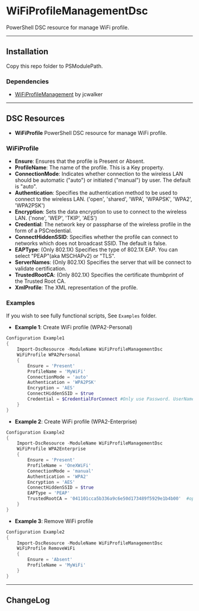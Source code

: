 WiFiProfileManagementDsc
====

PowerShell DSC resource for manage WiFi profile.

----
## Installation
Copy this repo folder to PSModulePath.
<!-- You can install from [PowerShell Gallery](https://www.powershellgallery.com/packages/WiFiProfileManagementDsc/).
```Powershell
Install-Module -Name WiFiProfileManagementDsc
``` -->

### Dependencies
* [WiFiProfileManagement](https://github.com/jcwalker/WiFiProfileManagement) by jcwalker

----
## DSC Resources
* **WiFiProfile** PowerShell DSC resource for manage WiFi profile.

### WiFiProfile
* **Ensure**: Ensures that the profile is Present or Absent.
* **ProfileName**: The name of the profile. This is a Key property.
* **ConnectionMode**: Indicates whether connection to the wireless LAN should be automatic ("auto") or initiated ("manual") by user. The default is "auto".
* **Authentication**: Specifies the authentication method to be used to connect to the wireless LAN. ('open', 'shared', 'WPA', 'WPAPSK', 'WPA2', 'WPA2PSK')
* **Encryption**: Sets the data encryption to use to connect to the wireless LAN. ('none', 'WEP', 'TKIP', 'AES')
* **Credential**: The network key or passpharse of the wireless profile in the form of a PSCredential.
* **ConnectHiddenSSID**: Specifies whether the profile can connect to networks which does not broadcast SSID. The default is false.
* **EAPType**: (Only 802.1X) Specifies the type of 802.1X EAP. You can select "PEAP"(aka MSCHAPv2) or "TLS".
* **ServerNames**: (Only 802.1X) Specifies the server that will be connect to validate certification.
* **TrustedRootCA**: (Only 802.1X) Specifies the certificate thumbprint of the Trusted Root CA.
* **XmlProfile**: The XML representation of the profile.


### Examples
If you wish to see fully functional scripts, See `Examples` folder.

+ **Example 1**: Create WiFi profile (WPA2-Personal)
```Powershell
Configuration Example1
{
    Import-DscResource -ModuleName WiFiProfileManagementDsc
    WiFiProfile WPA2Personal
    {
        Ensure = 'Present'
        ProfileName = 'MyWiFi'
        ConnectionMode = 'auto'
        Authentication = 'WPA2PSK'
        Encryption = 'AES'
        ConnectHiddenSSID = $true
        Credential = $CredentialForConnect #Only use Password. UserName will be ignored.
    }
}
```

+ **Example 2**: Create WiFi profile (WPA2-Enterprise)
```Powershell
Configuration Example2
{
    Import-DscResource -ModuleName WiFiProfileManagementDsc
    WiFiProfile WPA2Enterprise
    {
        Ensure = 'Present'
        ProfileName = 'OneXWiFi'
        ConnectionMode = 'manual'
        Authentication = 'WPA2'
        Encryption = 'AES'
        ConnectHiddenSSID = $true
        EAPType = 'PEAP'
        TrustedRootCA = '041101cca5b336a9c6e50d173489f5929e1b4b00'  #optinal
    }
}
```

+ **Example 3**: Remove WiFi profile
```Powershell
Configuration Example2
{
    Import-DscResource -ModuleName WiFiProfileManagementDsc
    WiFiProfile RemoveWiFi
    {
        Ensure = 'Absent'
        ProfileName = 'MyWiFi'
    }
}
```

----
## ChangeLog
